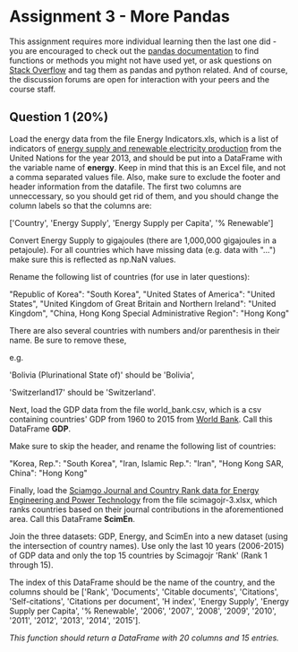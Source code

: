 # Assignment 3 - More Pandas
This assignment requires more individual learning then the last one did - you are encouraged to check out the [pandas documentation](https://pandas.pydata.org/pandas-docs/stable/) to find functions or methods you might not have used yet, or ask questions on [Stack Overflow](https://stackoverflow.com) and tag them as pandas and python related. And of course, the discussion forums are open for interaction with your peers and the course staff.
## Question 1 (20%)
Load the energy data from the file Energy Indicators.xls, which is a list of indicators of [energy supply and renewable electricity production](https://github.com/NurlanMammadov92/python_coursera/blob/master/assignment_3/Energy%20Indicators.xls) from the United Nations for the year 2013, and should be put into a DataFrame with the variable name of **energy**.
Keep in mind that this is an Excel file, and not a comma separated values file. Also, make sure to exclude the footer and header information from the datafile. The first two columns are unneccessary, so you should get rid of them, and you should change the column labels so that the columns are:

['Country', 'Energy Supply', 'Energy Supply per Capita', '% Renewable']


Convert Energy Supply to gigajoules (there are 1,000,000 gigajoules in a petajoule). For all countries which have missing data (e.g. data with "...") make sure this is reflected as np.NaN values.

Rename the following list of countries (for use in later questions):

"Republic of Korea": "South Korea",
"United States of America": "United States",
"United Kingdom of Great Britain and Northern Ireland": "United Kingdom",
"China, Hong Kong Special Administrative Region": "Hong Kong"

There are also several countries with numbers and/or parenthesis in their name. Be sure to remove these,

e.g.

'Bolivia (Plurinational State of)' should be 'Bolivia',

'Switzerland17' should be 'Switzerland'.



Next, load the GDP data from the file world_bank.csv, which is a csv containing countries' GDP from 1960 to 2015 from [World Bank](https://raw.githubusercontent.com/NurlanMammadov92/python_coursera/master/assignment_3/world_bank.csv). Call this DataFrame **GDP**.

Make sure to skip the header, and rename the following list of countries:

"Korea, Rep.": "South Korea", 
"Iran, Islamic Rep.": "Iran",
"Hong Kong SAR, China": "Hong Kong"


Finally, load the [Sciamgo Journal and Country Rank data for Energy Engineering and Power Technology](https://github.com/NurlanMammadov92/python_coursera/blob/master/assignment_3/scimagojr.xlsx) from the file scimagojr-3.xlsx, which ranks countries based on their journal contributions in the aforementioned area. Call this DataFrame **ScimEn**.

Join the three datasets: GDP, Energy, and ScimEn into a new dataset (using the intersection of country names). Use only the last 10 years (2006-2015) of GDP data and only the top 15 countries by Scimagojr 'Rank' (Rank 1 through 15).

The index of this DataFrame should be the name of the country, and the columns should be ['Rank', 'Documents', 'Citable documents', 'Citations', 'Self-citations', 'Citations per document', 'H index', 'Energy Supply', 'Energy Supply per Capita', '% Renewable', '2006', '2007', '2008', '2009', '2010', '2011', '2012', '2013', '2014', '2015'].

*This function should return a DataFrame with 20 columns and 15 entries.*






